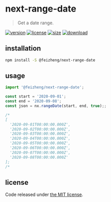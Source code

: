 # next-range-date
> Get a date range.

[![version][version-image]][version-url]
[![license][license-image]][license-url]
[![size][size-image]][size-url]
[![download][download-image]][download-url]

## installation
```bash
npm install -S @feizheng/next-range-date
```

## usage
```js
import '@feizheng/next-range-date';

const start = '2020-09-01';
const end = '2020-09-08';
const json = nx.rangeDate(start, end, true);;

/*
[
  '2020-09-01T00:00:00.000Z',
  '2020-09-02T00:00:00.000Z',
  '2020-09-03T00:00:00.000Z',
  '2020-09-04T00:00:00.000Z',
  '2020-09-05T00:00:00.000Z',
  '2020-09-06T00:00:00.000Z',
  '2020-09-07T00:00:00.000Z',
  '2020-09-08T00:00:00.000Z'
];
/*
```

## license
Code released under [the MIT license](https://github.com/afeiship/next-range-date/blob/master/LICENSE.txt).

[version-image]: https://img.shields.io/npm/v/@feizheng/next-range-date
[version-url]: https://npmjs.org/package/@feizheng/next-range-date

[license-image]: https://img.shields.io/npm/l/@feizheng/next-range-date
[license-url]: https://github.com/afeiship/next-range-date/blob/master/LICENSE.txt

[size-image]: https://img.shields.io/bundlephobia/minzip/@feizheng/next-range-date
[size-url]: https://github.com/afeiship/next-range-date/blob/master/dist/next-range-date.min.js

[download-image]: https://img.shields.io/npm/dm/@feizheng/next-range-date
[download-url]: https://www.npmjs.com/package/@feizheng/next-range-date
